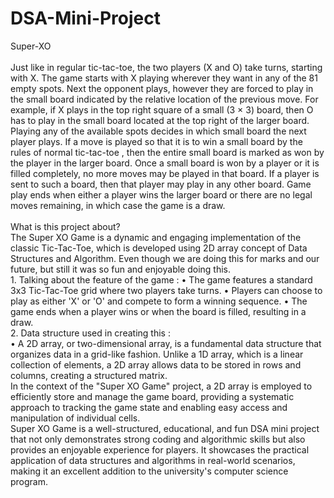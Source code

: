 # DSA-Mini-Project
 Super-XO  
<br>
Just like in regular tic-tac-toe, the two players (X and O) take turns, starting with X. The game starts with X playing wherever they want in any of the 81 empty spots. Next the opponent plays, however they are forced to play in the small board indicated by the relative location of the previous move. For example, if X plays in the top right square of a small (3 × 3) board, then O has to play in the small board located at the top right of the larger board. Playing any of the available spots decides in which small board the next player plays.
If a move is played so that it is to win a small board by the rules of normal tic-tac-toe , then the entire small board is marked as won by the player in the larger board. Once a small board is won by a player or it is filled completely, no more moves may be played in that board. If a player is sent to such a board, then that player may play in any other board. Game play ends when either a player wins the larger board or there are no legal moves remaining, in which case the game is a draw.
<br>
<br>
What is this project about?
<br>
The Super XO Game is a dynamic and engaging implementation of the classic Tic-Tac-Toe, which is developed using 2D array concept of Data Structures and Algorithm. Even though we are doing this for marks and our future, but still it was so fun and enjoyable doing this.
<br>1.	Talking about the feature of the game : 
•	The game features a standard 3x3 Tic-Tac-Toe grid where two players take turns.
•	Players can choose to play as either 'X' or 'O' and compete to form a winning sequence.
•	The game ends when a player wins or when the board is filled, resulting in a draw.
<br>
2.	Data structure used in creating this :
<br>
•	A 2D array, or two-dimensional array, is a fundamental data structure that organizes data in a grid-like fashion. Unlike a 1D array, which is a linear collection of elements, a 2D array allows data to be stored in rows and columns, creating a structured matrix.
<br>
In the context of the "Super XO Game" project, a 2D array is employed to efficiently store and manage the game board, providing a systematic approach to tracking the game state and enabling easy access and manipulation of individual cells.
<br>
Super XO Game is a well-structured, educational, and fun DSA mini project that not only demonstrates strong coding and algorithmic skills but also provides an enjoyable experience for players. It showcases the practical application of data structures and algorithms in real-world scenarios, making it an excellent addition to the university's computer science program.
<br>
